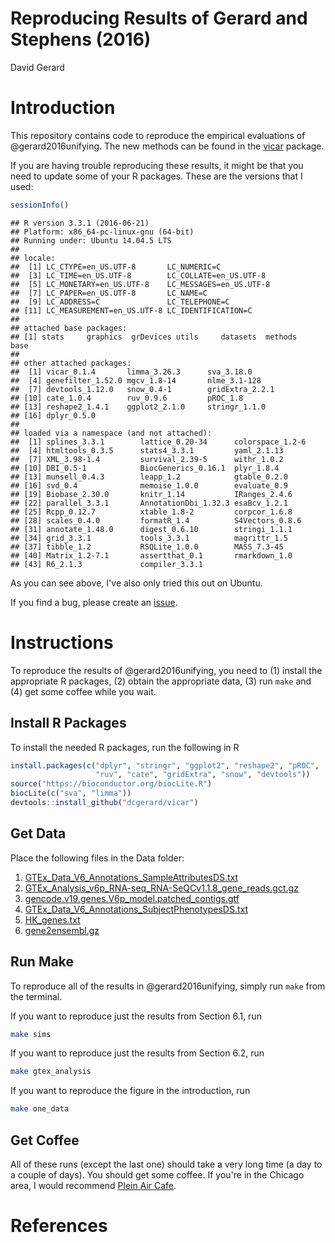 # Reproducing Results of Gerard and Stephens (2016)
David Gerard  

# Introduction

This repository contains code to reproduce the empirical evaluations
of @gerard2016unifying. The new methods can be found in the
[vicar](https://github.com/dcgerard/vicar) package.



If you are having trouble reproducing these results, it might be that you need to update some of your R packages. These are the versions that I used:


```r
sessionInfo()
```

```
## R version 3.3.1 (2016-06-21)
## Platform: x86_64-pc-linux-gnu (64-bit)
## Running under: Ubuntu 14.04.5 LTS
## 
## locale:
##  [1] LC_CTYPE=en_US.UTF-8       LC_NUMERIC=C              
##  [3] LC_TIME=en_US.UTF-8        LC_COLLATE=en_US.UTF-8    
##  [5] LC_MONETARY=en_US.UTF-8    LC_MESSAGES=en_US.UTF-8   
##  [7] LC_PAPER=en_US.UTF-8       LC_NAME=C                 
##  [9] LC_ADDRESS=C               LC_TELEPHONE=C            
## [11] LC_MEASUREMENT=en_US.UTF-8 LC_IDENTIFICATION=C       
## 
## attached base packages:
## [1] stats     graphics  grDevices utils     datasets  methods   base     
## 
## other attached packages:
##  [1] vicar_0.1.4       limma_3.26.3      sva_3.18.0       
##  [4] genefilter_1.52.0 mgcv_1.8-14       nlme_3.1-128     
##  [7] devtools_1.12.0   snow_0.4-1        gridExtra_2.2.1  
## [10] cate_1.0.4        ruv_0.9.6         pROC_1.8         
## [13] reshape2_1.4.1    ggplot2_2.1.0     stringr_1.1.0    
## [16] dplyr_0.5.0      
## 
## loaded via a namespace (and not attached):
##  [1] splines_3.3.1        lattice_0.20-34      colorspace_1.2-6    
##  [4] htmltools_0.3.5      stats4_3.3.1         yaml_2.1.13         
##  [7] XML_3.98-1.4         survival_2.39-5      withr_1.0.2         
## [10] DBI_0.5-1            BiocGenerics_0.16.1  plyr_1.8.4          
## [13] munsell_0.4.3        leapp_1.2            gtable_0.2.0        
## [16] svd_0.4              memoise_1.0.0        evaluate_0.9        
## [19] Biobase_2.30.0       knitr_1.14           IRanges_2.4.6       
## [22] parallel_3.3.1       AnnotationDbi_1.32.3 esaBcv_1.2.1        
## [25] Rcpp_0.12.7          xtable_1.8-2         corpcor_1.6.8       
## [28] scales_0.4.0         formatR_1.4          S4Vectors_0.8.6     
## [31] annotate_1.48.0      digest_0.6.10        stringi_1.1.1       
## [34] grid_3.3.1           tools_3.3.1          magrittr_1.5        
## [37] tibble_1.2           RSQLite_1.0.0        MASS_7.3-45         
## [40] Matrix_1.2-7.1       assertthat_0.1       rmarkdown_1.0       
## [43] R6_2.1.3             compiler_3.3.1
```

As you can see above, I've also only tried this out on Ubuntu.

If you find a bug, please create an
[issue](https://github.com/dcgerard/ruvb_sims/issues).

# Instructions

To reproduce the results of @gerard2016unifying, you need to (1)
install the appropriate R packages, (2) obtain the appropriate data,
(3) run `make` and (4) get some coffee while you wait.

## Install R Packages

To install the needed R packages, run the following in R

``` r
install.packages(c("dplyr", "stringr", "ggplot2", "reshape2", "pROC",
                   "ruv", "cate", "gridExtra", "snow", "devtools"))
source("https://bioconductor.org/biocLite.R")
biocLite(c("sva", "limma"))
devtools::install_github("dcgerard/vicar")
```


## Get Data

Place the following files in the Data folder:

1. [GTEx_Data_V6_Annotations_SampleAttributesDS.txt](http://www.gtexportal.org/home/datasets#filesetFilesDiv21)
2. [GTEx_Analysis_v6p_RNA-seq_RNA-SeQCv1.1.8_gene_reads.gct.gz](http://www.gtexportal.org/home/datasets#filesetFilesDiv11)
3. [gencode.v19.genes.V6p_model.patched_contigs.gtf](http://www.gtexportal.org/home/datasets#filesetFilesDiv14)
4. [GTEx_Data_V6_Annotations_SubjectPhenotypesDS.txt](http://www.gtexportal.org/home/datasets#datasetDiv2)
5. [HK_genes.txt](http://www.tau.ac.il/~elieis/HKG/HK_genes.txt)
6. [gene2ensembl.gz](ftp://ftp.ncbi.nih.gov/gene/DATA/)

## Run Make

To reproduce all of the results in @gerard2016unifying, simply run
`make` from the terminal.

If you want to reproduce just the results from Section 6.1, run
``` bash
make sims
```

If you want to reproduce just the results from Section 6.2, run
``` bash
make gtex_analysis
```

If you want to reproduce the figure in the introduction, run
``` bash
make one_data
```

## Get Coffee

All of these runs (except the last one) should take a very long time
(a day to a couple of days). You should get some coffee. If you're in
the Chicago area, I would recommend
[Plein Air Cafe](http://www.pleinaircafe.co/).

# References
